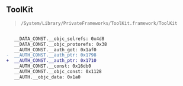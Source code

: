 ## ToolKit

> `/System/Library/PrivateFrameworks/ToolKit.framework/ToolKit`

```diff

   __DATA_CONST.__objc_selrefs: 0x4d8
   __DATA_CONST.__objc_protorefs: 0x38
   __AUTH_CONST.__auth_got: 0x1af0
-  __AUTH_CONST.__auth_ptr: 0x1798
+  __AUTH_CONST.__auth_ptr: 0x1710
   __AUTH_CONST.__const: 0x16db0
   __AUTH_CONST.__objc_const: 0x1128
   __AUTH.__objc_data: 0x1a0

```
